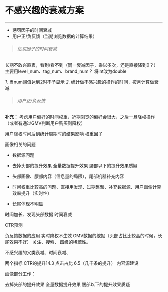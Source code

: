 # 不感兴趣的衰减方案

--------------------------------------------------------------------------------

- 惩罚因子的时间衰减
- 用户正/负反馈（当期浏览数据的计算结果）

> ###### 惩罚因子的时间衰减

长期不敢兴趣表，看到/看不到（同一衰减因子，乘以多次，还是直接降到0？） 主要用level_num、tag_num、brand_num？ 将int改为double

_1._ 当num阈值达到2时不予显示 _2._ 统计做不感兴趣的操作的时间，按月计算做衰减

> ###### 用户正/负反馈

**补充：** 考虑用户偏好的时间权重，近期浏览的偏好会很大，之后一旦降权操作（或者有通过GMV判断用户购买则降权）

用户降权时间后到统计周期时的结果影响 权重因子

画像相关的问题

- 数据源问题

- 去掉头部的提升效果 全量数据提升效果 腰部以下的提升效果质疑

- 头部画像、腰部内容（信息量的局限），尾部机器补充内容

- 时间权重比较高的问题、直接用发现、过期售罄、补充数据源、用户画像计算效率提升（实时性）

- 长尾体现不明显

时间加长、发现头部数据 时间衰减

CTR预测

负反馈数据的应用 实时降权不生效 GMV数据的挖掘（头部占比比较高的时候，长尾效果不好） 关注、搜索、 四级的稀疏性。

不感兴趣的父类衰减、时间衰减、

两个指标 CTR的提升14.3 点击占比 6.5（几千条的提升） 内容源建设

画像部分工作：

去掉头部的提升效果 全量数据提升效果 腰部以下的提升效果质疑
